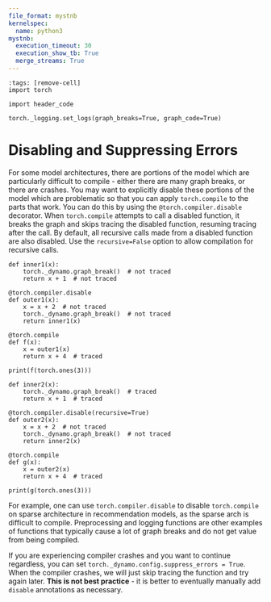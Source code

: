 ```yaml
---
file_format: mystnb
kernelspec:
  name: python3
mystnb:
  execution_timeout: 30
  execution_show_tb: True
  merge_streams: True
---
```


```{code-cell}
:tags: [remove-cell]
import torch

import header_code

torch._logging.set_logs(graph_breaks=True, graph_code=True)
```

# Disabling and Suppressing Errors
For some model architectures, there are portions of the model which are particularly difficult to compile -
either there are many graph breaks, or there are crashes.
You may want to explicitly disable these portions of the model which are problematic so that you can apply
`torch.compile` to the parts that work. You can do this by using the `@torch.compiler.disable` decorator.
When `torch.compile` attempts to call a disabled function, it breaks the graph and skips tracing the disabled function,
resuming tracing after the call. By default, all recursive calls made from a disabled function are also disabled.
Use the `recursive=False` option to allow compilation for recursive calls.

```{code-cell}
def inner1(x):
    torch._dynamo.graph_break()  # not traced
    return x + 1  # not traced

@torch.compiler.disable
def outer1(x):
    x = x + 2  # not traced
    torch._dynamo.graph_break()  # not traced
    return inner1(x)

@torch.compile
def f(x):
    x = outer1(x)
    return x + 4  # traced

print(f(torch.ones(3)))
```

```{code-cell}
def inner2(x):
    torch._dynamo.graph_break()  # traced
    return x + 1  # traced

@torch.compiler.disable(recursive=True)
def outer2(x):
    x = x + 2  # not traced
    torch._dynamo.graph_break()  # not traced
    return inner2(x)

@torch.compile
def g(x):
    x = outer2(x)
    return x + 4  # traced

print(g(torch.ones(3)))
```

For example, one can use `torch.compiler.disable` to disable `torch.compile` on sparse architecture in
recommendation models, as the sparse arch is difficult to compile.
Preprocessing and logging functions are other examples of functions that typically cause
a lot of graph breaks and do not get value from being compiled.

If you are experiencing compiler crashes and you want to continue regardless,
you can set `torch._dynamo.config.suppress_errors = True`.
When the compiler crashes, we will just skip tracing the function and try again later.
**This is not best practice** - it is better to eventually manually add `disable` annotations as necessary.
